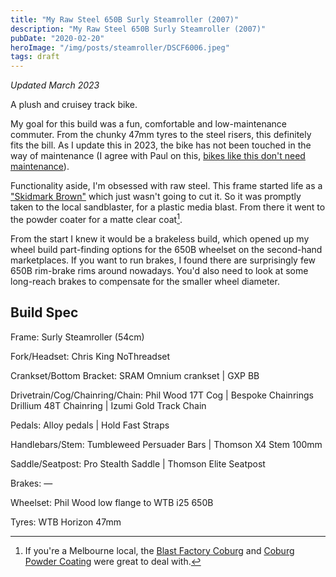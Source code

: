 ```yaml
---
title: "My Raw Steel 650B Surly Steamroller (2007)"
description: "My Raw Steel 650B Surly Steamroller (2007)"
pubDate: "2020-02-20"
heroImage: "/img/posts/steamroller/DSCF6006.jpeg"
tags: draft
---
```


_Updated March 2023_

A plush and cruisey track bike.

My goal for this build was a fun, comfortable and low-maintenance commuter. From the chunky 47mm tyres to the steel risers, this definitely fits the bill. As I update this in 2023, the bike has not been touched in the way of maintenance (I agree with Paul on this, [bikes like this don't need maintenance](https://youtu.be/lzcCbjlEaXE)).

Functionality aside, I'm obsessed with raw steel. This frame started life as a ["Skidmark Brown"](https://surlybikes.com/uploads/downloads/Surly_2007_Cat.pdf) which just wasn't going to cut it. So it was promptly taken to the local sandblaster, for a plastic media blast. From there it went to the powder coater for a matte clear coat[^1].

From the start I knew it would be a brakeless build, which opened up my wheel build part-finding options for the 650B wheelset on the second-hand marketplaces. If you want to run brakes, I found there are surprisingly few 650B rim-brake rims around nowadays. You'd also need to look at some long-reach brakes to compensate for the smaller wheel diameter.

## Build Spec

Frame:
Surly Steamroller (54cm)

Fork/Headset:
Chris King NoThreadset

Crankset/Bottom Bracket:
SRAM Omnium crankset | GXP BB

Drivetrain/Cog/Chainring/Chain:
Phil Wood 17T Cog | Bespoke Chainrings Drillium 48T Chainring | Izumi Gold Track Chain

Pedals:
Alloy pedals | Hold Fast Straps

Handlebars/Stem:
Tumbleweed Persuader Bars | Thomson X4 Stem 100mm

Saddle/Seatpost:
Pro Stealth Saddle | Thomson Elite Seatpost

Brakes:
—

Wheelset:
Phil Wood low flange to WTB i25 650B

Tyres:
WTB Horizon 47mm

[^1]: If you're a Melbourne local, the [Blast Factory Coburg](https://www.theblastfactory.com.au/) and [Coburg Powder Coating](https://topcote.com.au/powder-coating-coburg/) were great to deal with.
